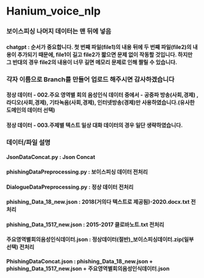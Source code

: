 # Hanium_voice_nlp

### 보이스피싱 나머지 데이터는 맨 뒤에 넣음
#### chatgpt : 순서가 중요합니다. 첫 번째 파일(file1)의 내용 뒤에 두 번째 파일(file2)의 내용이 추가되기 때문에, file1이 길고 file2가 짧으면 문제 없이 작동할 것입니다. 하지만 그 반대의 경우 file2의 내용이 너무 길면 메모리 문제로 인해 짤릴 수 있습니다.

### 각자 이름으로 Branch를 만들어 업로드 해주시면 감사하겠습니다
#### 정상 데이터 - 002.주요 영역별 회의 음성인식 데이터 중에서 -  공중파 방송(사회,경제) , 라디오(사회,경제), 기타녹음(사회,경제), 인터넷방송(경제)만 사용하였습니다.(유사한 도메인의 데이터 선택) 
#### 정상 데이터 - 003.주제별 텍스트 일상 대화 데이터의 경우 일단 생략하였습니다. 

### 데이터/파일 설명
#### JsonDataConcat.py : Json Concat
#### phishingDataPreprocessing.py : 보이스피싱 데이터 전처리
#### DialogueDataPreprocessing.py : 정상 데이터 전처리
#### phishing_Data_18_new.json : 2018(거의다 텍스트로 제공됨)-2020.docx.txt 전처리 
#### phishing_Data_1517_new.json : 2015-2017 클로바노트.txt 전처리
#### 주요영역별회의음성인식데이터.json : 정상데이터(절반)_보이스피싱데이터.zip(일부 선택) 전처리 
#### PhishingDataConcat.json  : phishing_Data_18_new.json + phishing_Data_1517_new.json + 주요영역별회의음성인식데이터.json
